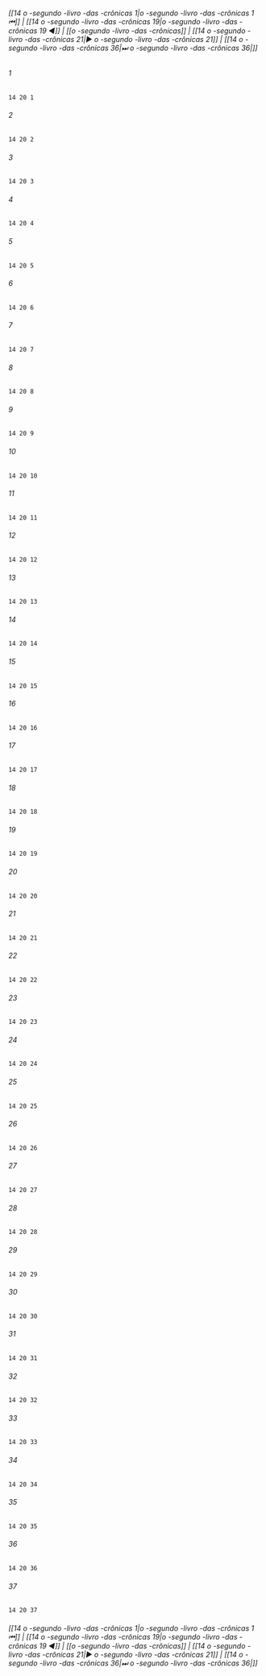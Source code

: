 
###### [[14 o -segundo -livro -das -crônicas 1|o -segundo -livro -das -crônicas 1 ⏮]] | [[14 o -segundo -livro -das -crônicas 19|o -segundo -livro -das -crônicas 19 ◀]] | [[o -segundo -livro -das -crônicas]] | [[14 o -segundo -livro -das -crônicas 21|▶ o -segundo -livro -das -crônicas 21]] | [[14 o -segundo -livro -das -crônicas 36|⏭ o -segundo -livro -das -crônicas 36|]]

###### 1
``` verse
14 20 1 
```
###### 2
``` verse
14 20 2 
```
###### 3
``` verse
14 20 3 
```
###### 4
``` verse
14 20 4 
```
###### 5
``` verse
14 20 5 
```
###### 6
``` verse
14 20 6 
```
###### 7
``` verse
14 20 7 
```
###### 8
``` verse
14 20 8 
```
###### 9
``` verse
14 20 9 
```
###### 10
``` verse
14 20 10 
```
###### 11
``` verse
14 20 11 
```
###### 12
``` verse
14 20 12 
```
###### 13
``` verse
14 20 13 
```
###### 14
``` verse
14 20 14 
```
###### 15
``` verse
14 20 15 
```
###### 16
``` verse
14 20 16 
```
###### 17
``` verse
14 20 17 
```
###### 18
``` verse
14 20 18 
```
###### 19
``` verse
14 20 19 
```
###### 20
``` verse
14 20 20 
```
###### 21
``` verse
14 20 21 
```
###### 22
``` verse
14 20 22 
```
###### 23
``` verse
14 20 23 
```
###### 24
``` verse
14 20 24 
```
###### 25
``` verse
14 20 25 
```
###### 26
``` verse
14 20 26 
```
###### 27
``` verse
14 20 27 
```
###### 28
``` verse
14 20 28 
```
###### 29
``` verse
14 20 29 
```
###### 30
``` verse
14 20 30 
```
###### 31
``` verse
14 20 31 
```
###### 32
``` verse
14 20 32 
```
###### 33
``` verse
14 20 33 
```
###### 34
``` verse
14 20 34 
```
###### 35
``` verse
14 20 35 
```
###### 36
``` verse
14 20 36 
```
###### 37
``` verse
14 20 37 
```

###### [[14 o -segundo -livro -das -crônicas 1|o -segundo -livro -das -crônicas 1 ⏮]] | [[14 o -segundo -livro -das -crônicas 19|o -segundo -livro -das -crônicas 19 ◀]] | [[o -segundo -livro -das -crônicas]] | [[14 o -segundo -livro -das -crônicas 21|▶ o -segundo -livro -das -crônicas 21]] | [[14 o -segundo -livro -das -crônicas 36|⏭ o -segundo -livro -das -crônicas 36|]]

